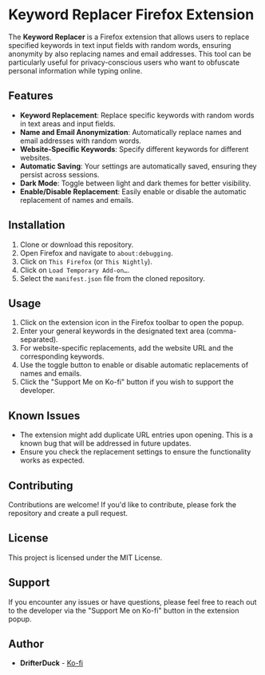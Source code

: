 # Keyword Replacer Firefox Extension

The **Keyword Replacer** is a Firefox extension that allows users to replace specified keywords in text input fields with random words, ensuring anonymity by also replacing names and email addresses. This tool can be particularly useful for privacy-conscious users who want to obfuscate personal information while typing online.

## Features

- **Keyword Replacement**: Replace specific keywords with random words in text areas and input fields.
- **Name and Email Anonymization**: Automatically replace names and email addresses with random words.
- **Website-Specific Keywords**: Specify different keywords for different websites.
- **Automatic Saving**: Your settings are automatically saved, ensuring they persist across sessions.
- **Dark Mode**: Toggle between light and dark themes for better visibility.
- **Enable/Disable Replacement**: Easily enable or disable the automatic replacement of names and emails.

## Installation

1. Clone or download this repository.
2. Open Firefox and navigate to `about:debugging`.
3. Click on `This Firefox` (or `This Nightly`).
4. Click on `Load Temporary Add-on…`.
5. Select the `manifest.json` file from the cloned repository.

## Usage

1. Click on the extension icon in the Firefox toolbar to open the popup.
2. Enter your general keywords in the designated text area (comma-separated).
3. For website-specific replacements, add the website URL and the corresponding keywords.
4. Use the toggle button to enable or disable automatic replacements of names and emails.
5. Click the "Support Me on Ko-fi" button if you wish to support the developer.

## Known Issues

- The extension might add duplicate URL entries upon opening. This is a known bug that will be addressed in future updates.
- Ensure you check the replacement settings to ensure the functionality works as expected.

## Contributing

Contributions are welcome! If you'd like to contribute, please fork the repository and create a pull request. 

## License

This project is licensed under the MIT License.

## Support

If you encounter any issues or have questions, please feel free to reach out to the developer via the "Support Me on Ko-fi" button in the extension popup.

## Author

- **DrifterDuck** - [Ko-fi](https://ko-fi.com/drifterduck)

